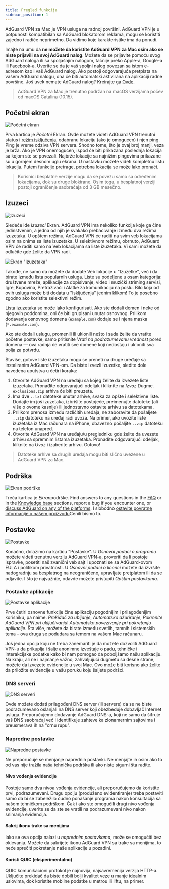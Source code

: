 ```yaml
---
title: Pregled funkcija
sidebar_position: 1
---
```


AdGuard VPN za Mac je VPN usluga na radnoj površini. AdGuard VPN je u potpunosti kompatibilan sa AdGuard blokatorom reklama, mogu se koristiti zajedno i radiće neprimetno. Da vidimo koje karakteristike ima da ponudi.

Imajte na umu da **ne možete da koristite AdGuard VPN za Mac osim ako se niste prijavili na svoj AdGuard nalog**. Možete da se prijavite pomoću svog AdGuard naloga ili sa spoljašnjim nalogom, tačnije preko Apple-a, Google-a ili Facebook-a. Uverite se da je vaš spoljni nalog povezan sa istom e-adresom kao i vaš AdGuard nalog. Ako postoji odgovarajuća pretplata na vašem AdGuard nalogu, ona će biti automatski aktivirana na aplikaciji radne površine. Još uvek nemate AdGuard nalog? Kreirajte ga [Ovde](https://auth.adguard.com/registration.html).

> AdGuard VPN za Mac je trenutno podržan na macOS verzijama počev od macOS Catalina (10.15).

## Početni ekran

![Početni ekran](https://cdn.adguardvpn.com/content/kb/vpn/mac/main_en.png)

Prva kartica je *Početni* Ekran. Ovde možete videti AdGuard VPN trenutni status i [režim isključenja](#exclusions), odabranu lokaciju (ako je omogućen) i njen ping. Ping je vreme odziva VPN servera. Shodno tome, što je ovaj broj manji, veza je brža. Ako je VPN onemogućen, ispod će biti prikazana poslednja lokacija sa kojom ste se povezali. Najbrže lokacije sa najnižim pingovima prikazane su u gornjem desnom uglu ekrana. U nastavku možete videti kompletnu listu lokacija. Putem funkcije pretrage, potrebna lokacija se može lako pronaći.

> Korisnici besplatne verzije mogu da se povežu samo sa određenim lokacijama, dok su druge blokirane. Osim toga, u besplatnoj verziji postoji ograničenje saobraćaja od 3 GB mesečno.

## Izuzeci

![Izuzeci](https://cdn.adguardvpn.com/content/kb/vpn/mac/exclusions_en.png)

Sledeće ide *Izuzeci* Ekran. AdGuard VPN ima nekoliko funkcija koje ga čine jedinstvenim, a jedna od njih je svakako prebacivanje između dva režima izuzetaka. U opštem režimu, AdGuard VPN će raditi na svim veb lokacijama osim na onima sa liste izuzetaka. U selektivnom režimu, obrnuto, AdGuard VPN će raditi samo na Veb lokacijama sa liste izuzetaka. Vi sami možete da odlučite gde želite da VPN radi.

![Ekran "Izuzetaka"](https://cdn.adguardvpn.com/content/kb/vpn/mac/services_en.png)

Takođe, ne samo da možete da dodate Veb lokacije u "Izuzetke", već i da birate između lista popularnih usluga. Liste su podeljene u osam kategorija: društvene mreže, aplikacije za dopisivanje, video i muzički striming servisi, Igre, Kupovina, Pretraživači i Alatke za komunikaciju na poslu. Bilo koja od ovih usluga može biti dodata u "Isključenja" jednim klikom! To je posebno zgodno ako koristite selektivni režim.

Lista izuzetaka se može lako konfigurisati. Ako ste dodali domen i neke od njegovih poddomina, oni će biti grupisani unutar osnovnog. Prilikom dodavanja osnovnog domena (`example.com`) dodaje se i njena maska (`*.example.com`).

Ako ste dodali uslugu, promenili ili uklonili nešto i sada želite da vratite početne postavke, samo pritisnite *Vrati na podrazumevanu vrednost* pored domena — ova radnja će vratiti sve domene koji nedostaju i ukloniti sva polja za potvrdu.

Štaviše, gotove liste izuzetaka mogu se preneti na druge uređaje sa instaliranim AdGuard VPN-om. Da biste izvezli izuzetke, sledite dole navedena uputstva u četiri koraka:

1. Otvorite AdGuard VPN na uređaju sa kojeg želite da izvezete liste izuzetaka. Pronađite odgovarajući odeljak i kliknite na *Izvoz* Dugme. `exclusions.zip` arhiva će biti preuzeta.
2. Ima dve `..txt` datoteke unutar arhive, svaka za opšte i selektivne liste. Dodajte im još izuzetaka, izbrišite postojeće, preimenujte datoteke (ali više o ovome kasnije) ili jednostavno ostavite arhivu sa datotekama.
3. Prilikom prenosa između različitih uređaja, ne zaboravite da pošaljete `..zip` datoteku na uređaj radi uvoza. Na primer, ako uvozite liste izuzetaka iz Mac računara na iPhone, obavezno pošaljite `..zip` datoteku na telefon unapred.
4. Otvorite AdGuard VPN na uređaju/u pregledniku gde želite da uvezete arhivu sa spremnim listama izuzetaka. Pronađite odgovarajući odeljak, kliknite na *Uvoz* i izaberite arhivu. Gotovo!

> Datoteke arhive sa drugih uređaja mogu biti slično uvezene u AdGuard VPN za Mac.

## Podrška

![Ekran podrške](https://cdn.adguardvpn.com/content/kb/vpn/mac/support_en.png)

Treća kartica je *Ekran*podrške. Find answers to any questions in the [FAQ](https://adguard-vpn.com/welcome.html#faq) or in the [Knowledge base](/) sections, report a bug if you encounter one, or [discuss AdGuard on any of the platforms](https://adguard.com/discuss.html). I slobodno [ostavite povratne informacije o našem proizvodu](https://surveys.adguard.com/vpn_mac/form.html)Cenili bismo to.

## Postavke

![Postavke](https://cdn.adguardvpn.com/content/kb/vpn/mac/settings_en.png)

Konačno, dolazimo na karticu "Postavke". U *Osnovni podaci o programu* možete videti trenutnu verziju AdGuard VPN-a, proveriti da li postoje ispravke, posetiti naš zvanični veb sajt i upoznati se sa AdGuard-ovom EULA i politikom privatnosti. U *Osnovni podaci o licenci* možete da izvršite nadogradnju sa besplatnog na neograničeno, upravljate pretplatom ili da se odjavite. I što je najvažnije, odavde možete pristupiti *Opštim postavkama*.

### Postavke aplikacije

![Postavke aplikacije](https://cdn.adguardvpn.com/content/kb/vpn/mac/general-settings_en.png)

Prve četiri osnovne funkcije čine aplikaciju pogodnijim i prilagođenijim korisniku, pa naime. *Prekidač za ubijanje*, *Automatsko ažuriranje*, *Pokrenite AdGuard VPN pri uključivanju*I *Automatsko povezivanje pri pokretanju aplikacije*. Šta više, možete da birate između svetlih, tamnih i sistemskih tema – ova druga se podudara sa temom na vašem Mac računaru.

Još jedna opcija koju ne treba zanemariti je da možete dozvoliti AdGuard VPN-u da prikuplja i šalje anonimne izveštaje o padu, tehničke i interakcijske podatke kako bi nam pomogao da poboljšamo našu aplikaciju. Na kraju, ali ne i najmanje važno, zahvaljujući dugmetu sa desne strane, možete da izvezete evidencije u svoj Mac. Ovo može biti korisno ako želite da priložite evidencije u vašu poruku koju šaljete podršci.

### DNS serveri

![DNS serveri](https://cdn.adguardvpn.com/content/kb/vpn/mac/dns_en.png)

Ovde možete dodati prilagođeni DNS server (ili servere) da se ne biste podrazumevano oslanjali na DNS server koji obezbeđuje dobavljač Internet usluga. Preporučujemo dodavanje AdGuard DNS-a, koji ne samo da šifruje vaš DNS saobraćaj već i identifikuje zahteve ka zlonamernim sajtovima i preusmerava ih na "crnu rupu".

### Napredne postavke

![Napredne postavke](https://cdn.adguardvpn.com/content/kb/vpn/mac/advanced-settings_en.png)

Ne preporučuje se menjanje naprednih postavki. Ne menjajte ih osim ako to od vas nije tražila naša tehnička podrška ili ako niste sigurni šta radite.

#### Nivo vođenja evidencije

Postoje samo dva nivoa vođenja evidencije, ali preporučujemo da koristite prvi, podrazumevani. Drugu opciju (produženo evidentiranje) treba postaviti samo da bi se zabeležilo čudno ponašanje programa nakon konsultacija sa našom tehničkom podrškom. Čak i ako ste omogućili drugi nivo vođenja evidencije, uverite se da ste se vratili na podrazumevani nivo nakon snimanja evidencija.

#### Sakrij ikonu trake sa menijima

Iako se ova opcija nalazi u *naprednim postavkama*, može se omogućiti bez oklevanja. Možete da sakrijete ikonu AdGuard VPN sa trake sa menijima, to neće sprečiti pokretanje naše aplikacije u pozadini.

#### Koristi QUIC (eksperimentalno)

QUIC komunikacioni protokol je najnovija, najsavremenija verzija HTTP-a. Uključite prekidač da biste dobili bolji kvalitet veze u manje idealnim uslovima, dok koristite mobilne podatke u metrou ili liftu, na primer.
